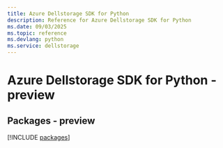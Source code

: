 ```yaml
---
title: Azure Dellstorage SDK for Python
description: Reference for Azure Dellstorage SDK for Python
ms.date: 09/03/2025
ms.topic: reference
ms.devlang: python
ms.service: dellstorage
---
```

# Azure Dellstorage SDK for Python - preview
## Packages - preview
[!INCLUDE [packages](dellstorage-index.md)]